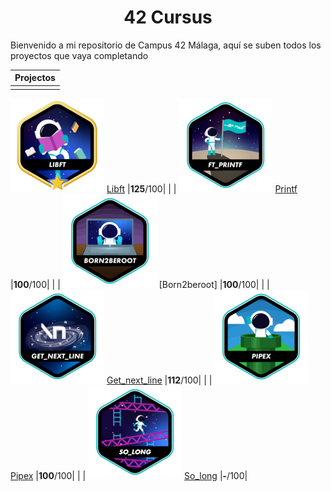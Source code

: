 <h1 align="center"> 42 Cursus </h1>

<p>Bienvenido a mi repositorio de Campus 42 Málaga, aquí se suben todos los proyectos que vaya completando</p>

| Projectos       |
| :--------------:|
|                 |
![libft-bonus](./badges/libftm.png)
[Libft](https://github.com/Kenobiiii/libft.git)
|**125**/100|
|                 |
![printf](./badges/ft_printfe.png)
[Printf](https://github.com/Kenobiiii/printf.git)
|**100**/100|
|                 |
![born2beroot](./badges/born2beroote.png)
[Born2beroot]
|**100**/100|
|                 |
![GNL](./badges/get_next_linee.png)
[Get_next_line](https://github.com/Kenobiiii/get_next_line.git)
|**112**/100|
|                 |
![Pipex](./badges/pipexe.png)
[Pipex](https://github.com/Kenobiiii/pipex.git)
|**100**/100|
|                 |
![So_long](./badges/so_longe.png)
[So_long](https://github.com/Kenobiiii/so_long.git)
|**-**/100|
